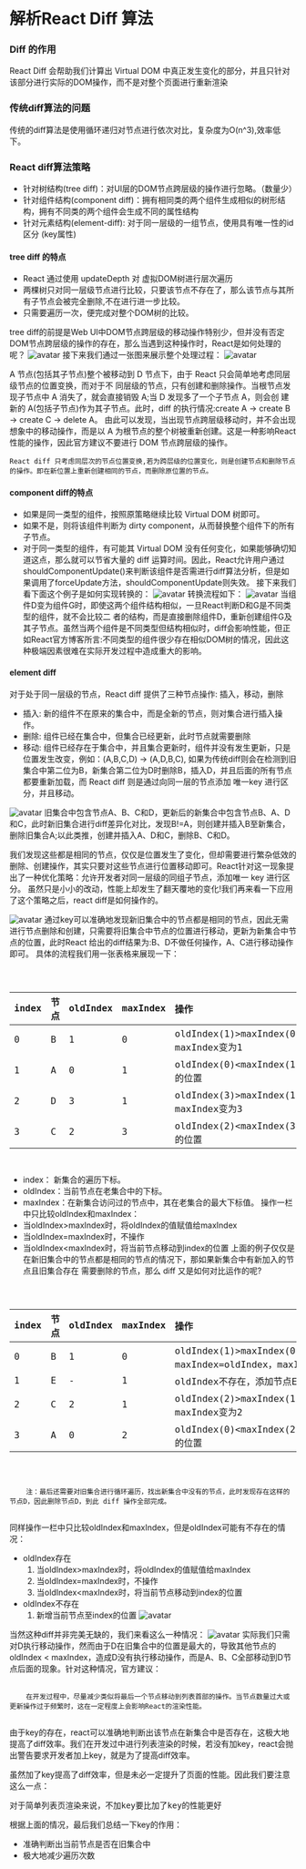 解析React Diff 算法
===
### Diff 的作用
React Diff 会帮助我们计算出 Virtual DOM 中真正发生变化的部分，并且只针对该部分进行实际的DOM操作，而不是对整个页面进行重新渲染
### 传统diff算法的问题
传统的diff算法是使用循环递归对节点进行依次对比，复杂度为O(n^3),效率低下。

### React diff算法策略
* 针对树结构(tree diff)：对UI层的DOM节点跨层级的操作进行忽略。（数量少）
* 针对组件结构(component diff)：拥有相同类的两个组件生成相似的树形结构，拥有不同类的两个组件会生成不同的属性结构
* 针对元素结构(element-diff): 对于同一层级的一组节点，使用具有唯一性的id区分 (key属性)

#### tree diff 的特点
* React 通过使用 updateDepth 对 虚拟DOM树进行层次遍历
* 两棵树只对同一层级节点进行比较，只要该节点不存在了，那么该节点与其所有子节点会被完全删除,不在进行进一步比较。
* 只需要遍历一次，便完成对整个DOM树的比较。

tree diff的前提是Web UI中DOM节点跨层级的移动操作特别少，但并没有否定DOM节点跨层级的操作的存在，那么当遇到这种操作时，React是如何处理的呢？
![avatar](../assets/tree-diff1.png)
接下来我们通过一张图来展示整个处理过程：
![avatar](../assets/tree-diff2.png)

A 节点(包括其子节点)整个被移动到 D 节点下，由于 React 只会简单地考虑同层级节点的位置变换，而对于不 同层级的节点，只有创建和删除操作。当根节点发现子节点中 A 消失了，就会直接销毁 A;当 D 发现多了一个子节点 A，则会创 建新的 A(包括子节点)作为其子节点。此时，diff 的执行情况:create A → create B → create C → delete A。
由此可以发现，当出现节点跨层级移动时，并不会出现想象中的移动操作，而是以 A 为根节点的整个树被重新创建。这是一种影响React性能的操作，因此官方建议不要进行 DOM 节点跨层级的操作。
<pre><code>React diff 只考虑同层次的节点位置变换,若为跨层级的位置变化，则是创建节点和删除节点的操作。即在新位置上重新创建相同的节点，而删除原位置的节点。</code></pre>
#### component diff的特点
* 如果是同一类型的组件，按照原策略继续比较 Virtual DOM 树即可。
* 如果不是，则将该组件判断为 dirty component，从而替换整个组件下的所有子节点。
* 对于同一类型的组件，有可能其 Virtual DOM 没有任何变化，如果能够确切知道这点，那么就可以节省大量的 diff 运算时间。因此，React允许用户通过shouldComponentUpdate()来判断该组件是否需进行diff算法分析，但是如果调用了forceUpdate方法，shouldComponentUpdate则失效。
接下来我们看下面这个例子是如何实现转换的：
![avatar](../assets/component-diff1.png)
转换流程如下：
![avatar](../assets/component-diff2.png)
当组件D变为组件G时，即使这两个组件结构相似，一旦React判断D和G是不同类型的组件，就不会比较二 者的结构，而是直接删除组件D，重新创建组件G及其子节点。虽然当两个组件是不同类型但结构相似时，diff会影响性能，但正如React官方博客所言:不同类型的组件很少存在相似DOM树的情况，因此这种极端因素很难在实际开发过程中造成重大的影响。

#### element diff
对于处于同一层级的节点，React diff 提供了三种节点操作: 插入，移动，删除

* 插入:  新的组件不在原来的集合中，而是全新的节点，则对集合进行插入操作。
* 删除:  组件已经在集合中，但集合已经更新，此时节点就需要删除
* 移动:  组件已经存在于集合中，并且集合更新时，组件并没有发生更新，只是位置发生改变，例如：(A,B,C,D) → (A,D,B,C), 如果为传统diff则会在检测到旧集合中第二位为B，新集合第二位为D时删除B，插入D，并且后面的所有节点都要重新加载，而 React diff 则是通过向同一层的节点添加 唯一key 进行区分，并且移动。

![avatar](../assets/element-diff.png)
旧集合中包含节点A、B、C和D，更新后的新集合中包含节点B、A、D和C，此时新旧集合进行diff差异化对比，发现B!=A，则创建并插入B至新集合，删除旧集合A;以此类推，创建并插入A、D和C，删除B、C和D。

我们发现这些都是相同的节点，仅仅是位置发生了变化，但却需要进行繁杂低效的删除、创建操作，其实只要对这些节点进行位置移动即可。React针对这一现象提出了一种优化策略：允许开发者对同一层级的同组子节点，添加唯一 key 进行区分。 虽然只是小小的改动，性能上却发生了翻天覆地的变化!我们再来看一下应用了这个策略之后，react diff是如何操作的。

![avatar](../assets/element-diff2.png)
通过key可以准确地发现新旧集合中的节点都是相同的节点，因此无需进行节点删除和创建，只需要将旧集合中节点的位置进行移动，更新为新集合中节点的位置，此时React 给出的diff结果为:B、D不做任何操作，A、C进行移动操作即可。
具体的流程我们用一张表格来展现一下：

<code>
  <table>
<thead>
<tr>
<th>index</th>
<th style="text-align:left">节点</th>
<th style="text-align:left">oldIndex</th>
<th style="text-align:left">maxIndex</th>
<th style="text-align:left">操作</th>
</tr>
</thead>
<tbody>
<tr>
<td>0</td>
<td style="text-align:left">B</td>
<td style="text-align:left">1</td>
<td style="text-align:left">0</td>
<td style="text-align:left">oldIndex(1)&gt;maxIndex(0),maxIndex=oldIndex，maxIndex变为1</td>
</tr>
<tr>
<td>1</td>
<td style="text-align:left">A</td>
<td style="text-align:left">0</td>
<td style="text-align:left">1</td>
<td style="text-align:left">oldIndex(0)&lt;maxIndex(1),节点A移动至index(1)的位置</td>
</tr>
<tr>
<td>2</td>
<td style="text-align:left">D</td>
<td style="text-align:left">3</td>
<td style="text-align:left">1</td>
<td style="text-align:left">oldIndex(3)&gt;maxIndex(1),maxIndex=oldIndex，maxIndex变为3</td>
</tr>
<tr>
<td>3</td>
<td style="text-align:left">C</td>
<td style="text-align:left">2</td>
<td style="text-align:left">3</td>
<td style="text-align:left">oldIndex(2)&lt;maxIndex(3),节点C移动至index(3)的位置</td>
</tr>
</tbody>
</table>
</code>

* index： 新集合的遍历下标。
* oldIndex：当前节点在老集合中的下标。
* maxIndex：在新集合访问过的节点中，其在老集合的最大下标值。
操作一栏中只比较oldIndex和maxIndex：
* 当oldIndex>maxIndex时，将oldIndex的值赋值给maxIndex
* 当oldIndex=maxIndex时，不操作
* 当oldIndex<maxIndex时，将当前节点移动到index的位置
上面的例子仅仅是在新旧集合中的节点都是相同的节点的情况下，那如果新集合中有新加入的节点且旧集合存在 需要删除的节点，那么 diff 又是如何对比运作的呢?
<code>
  <table>
  <thead>
  <tr>
  <th>index</th>
  <th style="text-align:left">节点</th>
  <th style="text-align:left">oldIndex</th>
  <th style="text-align:left">maxIndex</th>
  <th style="text-align:left">操作</th>
  </tr>
  </thead>
  <tbody>
  <tr>
  <td>0</td>
  <td style="text-align:left">B</td>
  <td style="text-align:left">1</td>
  <td style="text-align:left">0</td>
  <td style="text-align:left">oldIndex(1)&gt;maxIndex(0)，maxIndex=oldIndex，maxIndex变为1</td>
  </tr>
  <tr>
  <td>1</td>
  <td style="text-align:left">E</td>
  <td style="text-align:left">-</td>
  <td style="text-align:left">1</td>
  <td style="text-align:left">oldIndex不存在，添加节点E至index(1)的位置</td>
  </tr>
  <tr>
  <td>2</td>
  <td style="text-align:left">C</td>
  <td style="text-align:left">2</td>
  <td style="text-align:left">1</td>
  <td style="text-align:left">oldIndex(2)&gt;maxIndex(1),maxIndex=oldIndex，maxIndex变为2</td>
  </tr>
  <tr>
  <td>3</td>
  <td style="text-align:left">A</td>
  <td style="text-align:left">0</td>
  <td style="text-align:left">2</td>
  <td style="text-align:left">oldIndex(0)&lt;maxIndex(2),节点A移动至index(3)的位置</td>
  </tr>
  </tbody>
  </table>
</code>

<pre>
  <code>
    注：最后还需要对旧集合进行循环遍历，找出新集合中没有的节点，此时发现存在这样的节点D，因此删除节点D，到此 diff 操作全部完成。
  </code>
</pre>

同样操作一栏中只比较oldIndex和maxIndex，但是oldIndex可能有不存在的情况：
* oldIndex存在
  1. 当oldIndex>maxIndex时，将oldIndex的值赋值给maxIndex
  2. 当oldIndex=maxIndex时，不操作
  3. 当oldIndex<maxIndex时，将当前节点移动到index的位置
* oldIndex不存在
  1. 新增当前节点至index的位置
   ![avatar](../assets/element-diff2.png)
   
当然这种diff并非完美无缺的，我们来看这么一种情况：
![avatar](../assets/element-diff4.png)
实际我们只需对D执行移动操作，然而由于D在旧集合中的位置是最大的，导致其他节点的oldIndex < maxIndex，造成D没有执行移动操作，而是A、B、C全部移动到D节点后面的现象。针对这种情况，官方建议：
<pre>
  <code>
    在开发过程中，尽量减少类似将最后一个节点移动到列表首部的操作。当节点数量过大或更新操作过于频繁时，这在一定程度上会影响React的渲染性能。
  </code>
</pre>

由于key的存在，react可以准确地判断出该节点在新集合中是否存在，这极大地提高了diff效率。我们在开发过中进行列表渲染的时候，若没有加key，react会抛出警告要求开发者加上key，就是为了提高diff效率。

虽然加了key提高了diff效率，但是未必一定提升了页面的性能。因此我们要注意这么一点：

<pre>对于简单列表页渲染来说，不加key要比加了key的性能更好</pre>

根据上面的情况，最后我们总结一下key的作用：
* 准确判断出当前节点是否在旧集合中
* 极大地减少遍历次数
